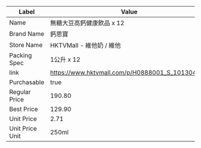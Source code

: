 | Label           | Value                                           |
| --------------- | ----------------------------------------------- |
| Name            | 無糖大豆高鈣健康飲品 x 12                                 |
| Brand Name      | 鈣思寶                                             |
| Store Name      | HKTVMall - 維他奶 / 維他                             |
| Packing Spec    | 1公升 x 12                                        |
| link            | https://www.hktvmall.com/p/H0888001_S_10130495K |
| Purchasable     | true                                            |
| Regular Price   | 190.80                                          |
| Best Price      | 129.90                                          |
| Unit Price      | 2.71                                            |
| Unit Price Unit | 250ml                                           |
